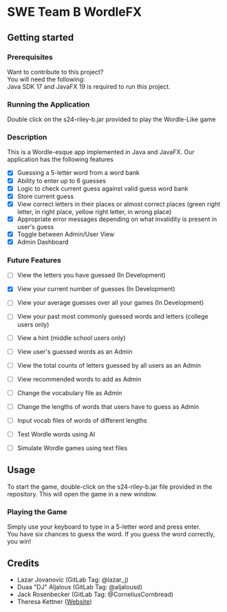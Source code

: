 # SWE Team B WordleFX
## Getting started

### Prerequisites

Want to contribute to this project? \
You will need the following: \
Java SDK 17 and JavaFX 19 is required to run this project.

### Running the Application
Double click on the s24-riley-b.jar provided to play the Wordle-Like game

### Description
This is a Wordle-esque app implemented in Java and JavaFX. Our application has the following features
- [x] Guessing a 5-letter word from a word bank
- [x] Ability to enter up to 6 guesses
- [x] Logic to check current guess against valid guess word bank
- [x] Store current guess
- [x] View correct letters in their places or almost correct places (green right letter, in right place, yellow right letter, in wrong place)
- [x] Appropriate error messages depending on what invalidity is present in user's guess
- [x] Toggle between Admin/User View
- [x] Admin Dashboard 
### Future Features
- [ ] View the letters you have guessed (In Development)
- [x] View your current number of guesses (In Development)
- [ ] View your average guesses over all your games (In Development)
- [ ] View your past most commonly guessed words and letters (college users only)
- [ ] View a hint (middle school users only)
- [ ] View user's guessed words as an Admin
- [ ] View the total counts of letters guessed by all users as an Admin
- [ ] View recommended words to add as Admin
- [ ] Change the vocabulary file as Admin
- [ ] Change the lengths of words that users have to guess as Admin
- [ ] Input vocab files of words of different lengths
- [ ] Test Wordle words using AI
- [ ] Simulate Wordle games using text files


## Usage

To start the game, double-click on the s24-riley-b.jar file provided in the repository. 
This will open the game in a new window.
### Playing the Game
Simply use your keyboard to type in a 5-letter word and press enter.\
You have six chances to guess the word. If you guess the word correctly, you win!

## Credits
- Lazar Jovanovic (GitLab Tag: @lazar_j)
- Duaa "DJ" Aljalous (GitLab Tag: @aljalousd)
- Jack Rosenbecker (GitLab Tag: @CorneliusCornbread)
- Theresa Kettner ([Website](https://lazermaker.wixsite.com/theresakettner/))